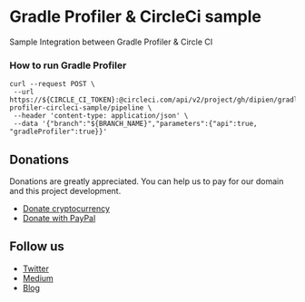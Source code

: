 # Gradle Profiler & CircleCi sample
Sample Integration between Gradle Profiler & Circle CI


### How to run Gradle Profiler

```
curl --request POST \
 --url https://${CIRCLE_CI_TOKEN}:@circleci.com/api/v2/project/gh/dipien/gradle-profiler-circleci-sample/pipeline \
 --header 'content-type: application/json' \
 --data '{"branch":"${BRANCH_NAME}","parameters":{"api":true, "gradleProfiler":true}}'
 ```

## Donations

Donations are greatly appreciated. You can help us to pay for our domain and this project development.

* [Donate cryptocurrency](http://coinbase.dipien.com/)
* [Donate with PayPal](http://paypal.dipien.com/)

## Follow us
* [Twitter](http://twitter.dipien.com)
* [Medium](http://medium.dipien.com)
* [Blog](http://blog.dipien.com)

